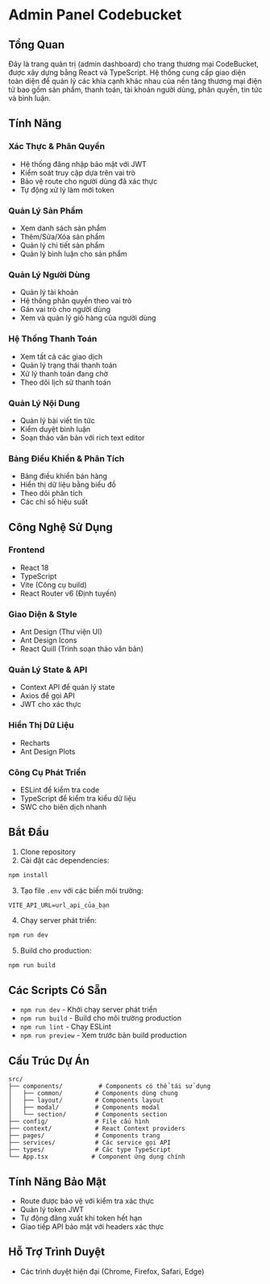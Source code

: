 # Admin Panel Codebucket

## Tổng Quan

Đây là trang quản trị (admin dashboard) cho trang thương mại CodeBucket, được xây dựng bằng React và TypeScript. Hệ thống cung cấp giao diện toàn diện để quản lý các khía cạnh khác nhau của nền tảng thương mại điện tử bao gồm sản phẩm, thanh toán, tài khoản người dùng, phân quyền, tin tức và bình luận.

## Tính Năng

### Xác Thực & Phân Quyền

-   Hệ thống đăng nhập bảo mật với JWT
-   Kiểm soát truy cập dựa trên vai trò
-   Bảo vệ route cho người dùng đã xác thực
-   Tự động xử lý làm mới token

### Quản Lý Sản Phẩm

-   Xem danh sách sản phẩm
-   Thêm/Sửa/Xóa sản phẩm
-   Quản lý chi tiết sản phẩm
-   Quản lý bình luận cho sản phẩm

### Quản Lý Người Dùng

-   Quản lý tài khoản
-   Hệ thống phân quyền theo vai trò
-   Gán vai trò cho người dùng
-   Xem và quản lý giỏ hàng của người dùng

### Hệ Thống Thanh Toán

-   Xem tất cả các giao dịch
-   Quản lý trạng thái thanh toán
-   Xử lý thanh toán đang chờ
-   Theo dõi lịch sử thanh toán

### Quản Lý Nội Dung

-   Quản lý bài viết tin tức
-   Kiểm duyệt bình luận
-   Soạn thảo văn bản với rich text editor

### Bảng Điều Khiển & Phân Tích

-   Bảng điều khiển bán hàng
-   Hiển thị dữ liệu bằng biểu đồ
-   Theo dõi phân tích
-   Các chỉ số hiệu suất

## Công Nghệ Sử Dụng

### Frontend

-   React 18
-   TypeScript
-   Vite (Công cụ build)
-   React Router v6 (Định tuyến)

### Giao Diện & Style

-   Ant Design (Thư viện UI)
-   Ant Design Icons
-   React Quill (Trình soạn thảo văn bản)

### Quản Lý State & API

-   Context API để quản lý state
-   Axios để gọi API
-   JWT cho xác thực

### Hiển Thị Dữ Liệu

-   Recharts
-   Ant Design Plots

### Công Cụ Phát Triển

-   ESLint để kiểm tra code
-   TypeScript để kiểm tra kiểu dữ liệu
-   SWC cho biên dịch nhanh

## Bắt Đầu

1. Clone repository
2. Cài đặt các dependencies:

```bash
npm install
```

3. Tạo file `.env` với các biến môi trường:

```env
VITE_API_URL=url_api_của_bạn
```

4. Chạy server phát triển:

```bash
npm run dev
```

5. Build cho production:

```bash
npm run build
```

## Các Scripts Có Sẵn

-   `npm run dev` - Khởi chạy server phát triển
-   `npm run build` - Build cho môi trường production
-   `npm run lint` - Chạy ESLint
-   `npm run preview` - Xem trước bản build production

## Cấu Trúc Dự Án

```
src/
├── components/          # Components có thể tái sử dụng
│   ├── common/         # Components dùng chung
│   ├── layout/         # Components layout
│   ├── modal/          # Components modal
│   └── section/        # Components section
├── config/             # File cấu hình
├── context/            # React Context providers
├── pages/              # Components trang
├── services/           # Các service gọi API
├── types/              # Các type TypeScript
└── App.tsx            # Component ứng dụng chính
```

## Tính Năng Bảo Mật

-   Route được bảo vệ với kiểm tra xác thực
-   Quản lý token JWT
-   Tự động đăng xuất khi token hết hạn
-   Giao tiếp API bảo mật với headers xác thực

## Hỗ Trợ Trình Duyệt

-   Các trình duyệt hiện đại (Chrome, Firefox, Safari, Edge)
